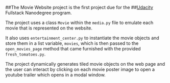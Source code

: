 ##The Movie Website project is the first project due for the
##[Udacity](http://www.udacity.com) Fullstack Nanodegree program.

The project uses a class `Movie` within the `media.py` file to emulate each 
movie that is represented on the website.

It also uses `entertainment_center.py` to instantiate the movie objects and
store them in a list variable, `movies`, which is then passed to the 
`open_movies_page` method that came furnished with the provided `fresh_tomatoes.py`. 

The project dynamically generates tiled movie objects on the web page and 
the user can interact by clicking on each movie poster image to open a 
youtube trailer which opens in a modal window. 

